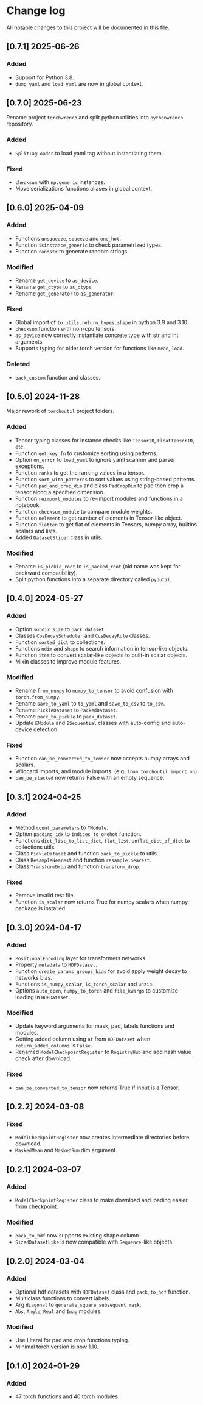 
# Change log

All notable changes to this project will be documented in this file.

## [0.7.1] 2025-06-26
### Added
- Support for Python 3.8.
- `dump_yaml` and `load_yaml` are now in global context.

## [0.7.0] 2025-06-23
Rename project `torchwrench` and split python utilities into `pythonwrench` repository.

### Added
- `SplitTagLoader` to load yaml tag without instantiating them.

### Fixed
- `checksum` with `np.generic` instances.
- Move serializations functions aliases in global context.

## [0.6.0] 2025-04-09
### Added
- Functions `unsqueeze`, `squeeze` and `one_hot`.
- Function `isinstance_generic` to check parametrized types.
- Function `randstr` to generate random strings.

### Modified
- Rename `get_device` to `as_device`.
- Rename `get_dtype` to `as_dtype`.
- Rename `get_generator` to `as_generator`.

### Fixed
- Global import of `to.utils.return_types.shape` in python 3.9 and 3.10.
- `checksum` function with non-cpu tensors.
- `as_device` now correctly instantiate concrete type with str and int arguments.
- Supports typing for older torch version for functions like `mean`, `load`.

### Deleted
- `pack_custom` function and classes.


## [0.5.0] 2024-11-28
Major rework of `torchoutil` project folders.

### Added
- Tensor typing classes for instance checks like `Tensor2D`, `FloatTensor1D`, etc.
- Function `get_key_fn` to customize sorting using patterns.
- Option `on_error` to `load_yaml` to ignore yaml scanner and parser exceptions.
- Function `ranks` to get the ranking values in a tensor.
- Function `sort_with_patterns` to sort values using string-based patterns.
- Function `pad_and_crop_dim` and class `PadCropDim` to pad then crop a tensor along a specified dimension.
- Function `reimport_modules` to re-import modules and functions in a notebook.
- Function `checksum_module` to compare module weights.
- Function `nelement` to get number of elements in Tensor-like object.
- Function `flatten` to get flat of elements in Tensors, numpy array, builtins scalars and lists.
- Added `DatasetSlicer` class in utils.

### Modified
- Rename `is_pickle_root` to `is_packed_root` (old name was kept for backward compatibility).
- Split python functions into a separate directory called `pyoutil`.


## [0.4.0] 2024-05-27
### Added
- Option `subdir_size` to `pack_dataset`.
- Classes `CosDecayScheduler` and `CosDecayRule` classes.
- Function `sorted_dict` to collections.
- Functions `ndim` and `shape` to search information in tensor-like objects.
- Function `item` to convert scalar-like objects to built-in scalar objects.
- Mixin classes to improve module features.

### Modified
- Rename `from_numpy` to `numpy_to_tensor` to avoid confusion with `torch.from_numpy`.
- Rename `save_to_yaml` to `to_yaml` and `save_to_csv` to `to_csv`.
- Rename `PickleDataset` to `PackedDataset`.
- Rename `pack_to_pickle` to `pack_dataset`.
- Update `EModule` and `ESequential` classes with auto-config and auto-device detection.

### Fixed
- Function `can_be_converted_to_tensor` now accepts numpy arrays and scalars.
- Wildcard imports, and module imports. (e.g. `from torchoutil import nn`)
- `can_be_stacked` now returns False with an empty sequence.


## [0.3.1] 2024-04-25
### Added
- Method `count_parameters` to `TModule`.
- Option `padding_idx` to `indices_to_onehot` function.
- Functions `dict_list_to_list_dict`, `flat_list`, `unflat_dict_of_dict` to collections utils.
- Class `PickleDataset` and function `pack_to_pickle` to utils.
- Class `ResampleNearest` and function `resample_nearest`.
- Class `TransformDrop` and function `transform_drop`.

### Fixed
- Remove invalid test file.
- Function `is_scalar` now returns True for numpy scalars when numpy package is installed.


## [0.3.0] 2024-04-17
### Added
- `PositionalEncoding` layer for transformers networks.
- Property `metadata` to `HDFDataset`.
- Function `create_params_groups_bias` for avoid apply weight decay to networks bias.
- Functions `is_numpy_scalar`, `is_torch_scalar` and `unzip`.
- Options `auto_open`, `numpy_to_torch` and `file_kwargs` to customize loading in `HDFDataset`.

### Modified
- Update keyword arguments for mask, pad, labels functions and modules.
- Getting added column using `at` from `HDFDataset` when `return_added_columns` is `False`.
- Renamed `ModelCheckpointRegister` to `RegistryHub` and add hash value check after download.

### Fixed
- `can_be_converted_to_tensor` now returns True if input is a Tensor.


## [0.2.2] 2024-03-08
### Fixed
- `ModelCheckpointRegister` now creates intermediate directories before download.
- `MaskedMean` and `MaskedSum` dim argument.


## [0.2.1] 2024-03-07
### Added
- `ModelCheckpointRegister` class to make download and loading easier from checkpoint.

### Modified
- `pack_to_hdf` now supports existing shape column.
- `SizedDatasetLike` is now compatible with `Sequence`-like objects.


## [0.2.0] 2024-03-04
### Added
- Optional hdf datasets with `HDFDataset` class and `pack_to_hdf` function.
- Multiclass functions to convert labels.
- Arg `diagonal` to `generate_square_subsequent_mask`.
- `Abs`, `Angle`, `Real` and `Imag` modules.

### Modified
- Use Literal for pad and crop functions typing.
- Minimal torch version is now 1.10.


## [0.1.0] 2024-01-29
### Added
- 47 torch functions and 40 torch modules.
